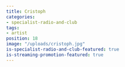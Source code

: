```yaml
---
title: Cristoph
categories:
- specialist-radio-and-club
tags:
- artist
position: 18
image: "/uploads/cristoph.jpg"
is-specialist-radio-and-club-featured: true
is-streaming-promotion-featured: true
---
```


